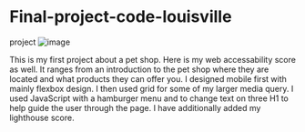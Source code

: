 # Final-project-code-louisville
project
![image](https://user-images.githubusercontent.com/87867815/160719996-9d871864-c62e-412a-ba3a-ea18ecfd0e8e.png)

This is my first project about a pet shop. Here is my web accessability score as well. It ranges from an introduction to the pet shop where they are located and what products they can offer you. I designed mobile first with mainly flexbox design. I then used grid for some of my larger media query. I used JavaScript with a hamburger menu and to change text on three H1 to help guide the user through the page. I have additionally added my  lighthouse score. 
